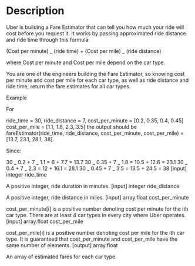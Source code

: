 # Description
Uber is building a Fare Estimator that can tell you how much your ride will cost before you request it. It works by passing approximated ride distance and ride time through this formula:

(Cost per minute) _ (ride time) + (Cost per mile) _ (ride distance)

where Cost per minute and Cost per mile depend on the car type.

You are one of the engineers building the Fare Estimator, so knowing cost per minute and cost per mile for each car type, as well as ride distance and ride time, return the fare estimates for all car types.

Example

For

ride_time = 30, ride_distance = 7, cost_per_minute = [0.2, 0.35, 0.4, 0.45] cost_per_mile = [1.1, 1.8, 2.3, 3.5] the output should be fareEstimator(ride_time, ride_distance, cost_per_minute, cost_per_mile) = [13.7, 23.1, 28.1, 38].

Since:

30 _ 0.2 + 7 _ 1.1 = 6 + 7.7 = 13.7 30 _ 0.35 + 7 _ 1.8 = 10.5 + 12.6 = 23.1 30 _ 0.4 + 7 _ 2.3 = 12 + 16.1 = 28.1 30 _ 0.45 + 7 _ 3.5 = 13.5 + 24.5 = 38 [input] integer ride_time

A positive integer, ride duration in minutes. [input] integer ride_distance

A positive integer, ride distance in miles. [input] array.float cost_per_minute

cost_per_minute[i] is a positive number denoting cost per minute for the ith car type. There are at least 4 car types in every city where Uber operates. [input] array.float cost_per_mile

cost_per_mile[i] is a positive number denoting cost per mile for the ith car type. It is guaranteed that cost_per_minute and cost_per_mile have the same number of elements. [output] array.float

An array of estimated fares for each car type.
